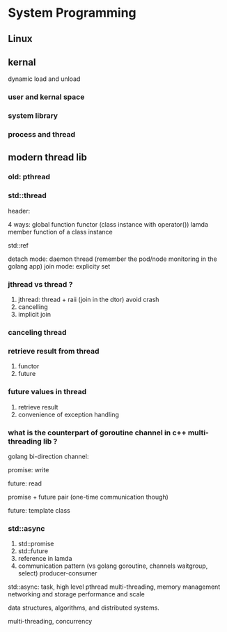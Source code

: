 # System Programming

## Linux

## kernal
dynamic load and unload

### user and kernal space

### system library

### process and thread

## modern thread lib 

### old: pthread

### std::thread
header: <thread>

4 ways: 
global function
functor (class instance with operator())
lamda
member function of a class instance

std::ref

detach mode: daemon thread (remember the pod/node monitoring in the golang app)
join mode: explicity set

### jthread vs thread ? 
1. jthread: thread + raii (join in the dtor) avoid crash
2. cancelling
3. implicit join

### canceling thread

### retrieve result from thread
1. functor
2. future

### future values in thread
1. retrieve result
2. convenience of exception handling

### what is the counterpart of goroutine channel in c++ multi-threading lib ? 

golang bi-direction channel: 

promise: write

future: read

promise + future pair (one-time communication though)

future: template class

### std::async
1. std::promise
2. std::future
3. reference in lamda
4. communication pattern (vs golang goroutine, channels waitgroup, select)
   producer-consumer 

std::async: task, high level
pthread
multi-threading, 
memory management 
networking and storage 
performance and scale

data structures, algorithms, and distributed systems.

multi-threading, concurrency